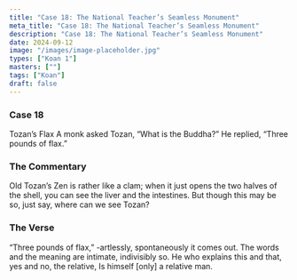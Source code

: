```yaml
---
title: "Case 18: The National Teacher’s Seamless Monument"
meta_title: "Case 18: The National Teacher’s Seamless Monument"
description: "Case 18: The National Teacher’s Seamless Monument"
date: 2024-09-12
image: "/images/image-placeholder.jpg"
types: ["Koan 1"]
masters: [""]
tags: ["Koan"]
draft: false
---
```


### Case 18
Tozan’s Flax
A monk asked Tozan, “What is the Buddha?” He replied, “Three pounds of flax.”

### The Commentary
Old Tozan’s Zen is rather like a clam; when it just opens the two halves of the shell, you can see the liver and the intestines. But though this may be so, just say, where can we see Tozan?

### The Verse
“Three pounds of flax,” -artlessly, spontaneously it comes out. The words and the meaning are intimate, indivisibly so.
He who explains this and that, yes and no, the relative, Is himself [only] a relative man.
